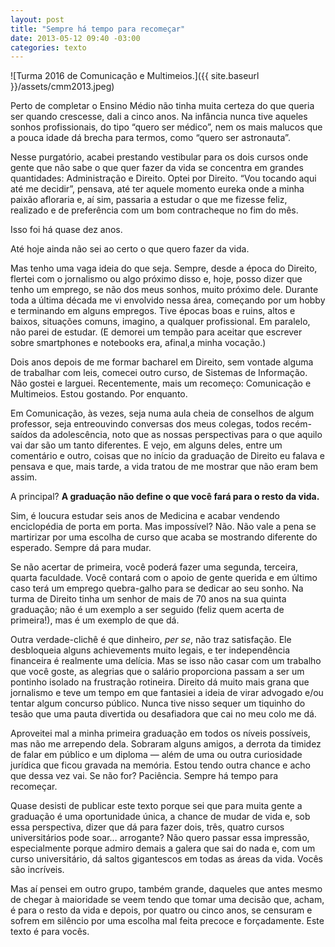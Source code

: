 ```yaml
---
layout: post
title: "Sempre há tempo para recomeçar"
date: 2013-05-12 09:40 -03:00
categories: texto
---
```

![Turma 2016 de Comunicação e Multimeios.]({{ site.baseurl }}/assets/cmm2013.jpeg)

Perto de completar o Ensino Médio não tinha muita certeza do que queria ser quando crescesse, dali a cinco anos. Na infância nunca tive aqueles sonhos profissionais, do tipo “quero ser médico”, nem os mais malucos que a pouca idade dá brecha para termos, como “quero ser astronauta”.

Nesse purgatório, acabei prestando vestibular para os dois cursos onde gente que não sabe o que quer fazer da vida se concentra em grandes quantidades: Administração e Direito. Optei por Direito. “Vou tocando aqui até me decidir”, pensava, até ter aquele momento eureka onde a minha paixão afloraria e, aí sim, passaria a estudar o que me fizesse feliz, realizado e de preferência com um bom contracheque no fim do mês.

Isso foi há quase dez anos.

Até hoje ainda não sei ao certo o que quero fazer da vida.

Mas tenho uma vaga ideia do que seja. Sempre, desde a época do Direito, flertei com o jornalismo ou algo próximo disso e, hoje, posso dizer que tenho um emprego, se não dos meus sonhos, muito próximo dele. Durante toda a última década me vi envolvido nessa área, começando por um hobby e terminando em alguns empregos. Tive épocas boas e ruins, altos e baixos, situações comuns, imagino, a qualquer profissional. Em paralelo, não parei de estudar. (E demorei um tempão para aceitar que escrever sobre smartphones e notebooks era, afinal,a minha vocação.)

Dois anos depois de me formar bacharel em Direito, sem vontade alguma de trabalhar com leis, comecei outro curso, de Sistemas de Informação. Não gostei e larguei. Recentemente, mais um recomeço: Comunicação e Multimeios. Estou gostando. Por enquanto.

Em Comunicação, às vezes, seja numa aula cheia de conselhos de algum professor, seja entreouvindo conversas dos meus colegas, todos recém-saídos da adolescência, noto que as nossas perspectivas para o que aquilo vai dar são um tanto diferentes. E vejo, em alguns deles, entre um comentário e outro, coisas que no início da graduação de Direito eu falava e pensava e que, mais tarde, a vida tratou de me mostrar que não eram bem assim.

A principal? **A graduação não define o que você fará para o resto da vida.**

Sim, é loucura estudar seis anos de Medicina e acabar vendendo enciclopédia de porta em porta. Mas impossível? Não. Não vale a pena se martirizar por uma escolha de curso que acaba se mostrando diferente do esperado. Sempre dá para mudar.

Se não acertar de primeira, você poderá fazer uma segunda, terceira, quarta faculdade. Você contará com o apoio de gente querida e em último caso terá um emprego quebra-galho para se dedicar ao seu sonho. Na turma de Direito tinha um senhor de mais de 70 anos na sua quinta graduação; não é um exemplo a ser seguido (feliz quem acerta de primeira!), mas é um exemplo de que dá.

Outra verdade-clichê é que dinheiro, _per se_, não traz satisfação. Ele desbloqueia alguns achievements muito legais, e ter independência financeira é realmente uma delícia. Mas se isso não casar com um trabalho que você goste, as alegrias que o salário proporciona passam a ser um pontinho isolado na frustração rotineira. Direito dá muito mais grana que jornalismo e teve um tempo em que fantasiei a ideia de virar advogado e/ou tentar algum concurso público. Nunca tive nisso sequer um tiquinho do tesão que uma pauta divertida ou desafiadora que cai no meu colo me dá.

Aproveitei mal a minha primeira graduação em todos os níveis possíveis, mas não me arrependo dela. Sobraram alguns amigos, a derrota da timidez de falar em público e um diploma — além de uma ou outra curiosidade jurídica que ficou gravada na memória. Estou tendo outra chance e acho que dessa vez vai. Se não for? Paciência. Sempre há tempo para recomeçar.

Quase desisti de publicar este texto porque sei que para muita gente a graduação é uma oportunidade única, a chance de mudar de vida e, sob essa perspectiva, dizer que dá para fazer dois, três, quatro cursos universitários pode soar… arrogante? Não quero passar essa impressão, especialmente porque admiro demais a galera que sai do nada e, com um curso universitário, dá saltos gigantescos em todas as áreas da vida. Vocês são incríveis.

Mas aí pensei em outro grupo, também grande, daqueles que antes mesmo de chegar à maioridade se veem tendo que tomar uma decisão que, acham, é para o resto da vida e depois, por quatro ou cinco anos, se censuram e sofrem em silêncio por uma escolha mal feita precoce e forçadamente. Este texto é para vocês.
